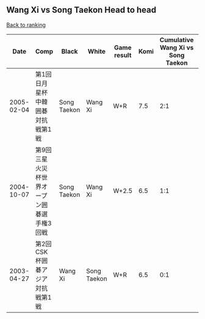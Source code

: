 ## Wang Xi vs Song Taekon Head to head

[Back to ranking](../../index.md)




| **Date** | **Comp** | **Black** | **White** | **Game result** | **Komi** | **Cumulative Wang Xi vs Song Taekon** | **Wang Xi streak** | **Song Taekon streak** | 
| --- | --- | --- | --- | --- | --- | --- | --- | --- |
| 2005-02-04 | 第1回日月星杯中韓囲碁対抗戦第1戦 | Song Taekon | Wang Xi | W+R | 7.5 | 2:1 | 2 | 0 | 
| 2004-10-07 | 第9回三星火災杯世界オープン囲碁選手権3回戦 | Song Taekon | Wang Xi | W+2.5 | 6.5 | 1:1 | 1 | 0 | 
| 2003-04-27 | 第2回CSK杯囲碁アジア対抗戦第1戦 | Wang Xi | Song Taekon | W+R | 6.5 | 0:1 | 0 | 1 |




